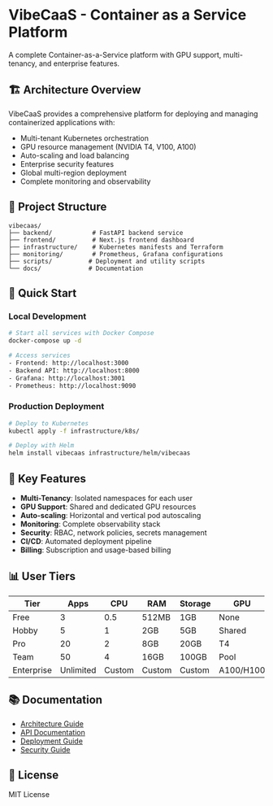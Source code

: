 # VibeCaaS - Container as a Service Platform

A complete Container-as-a-Service platform with GPU support, multi-tenancy, and enterprise features.

## 🏗️ Architecture Overview

VibeCaaS provides a comprehensive platform for deploying and managing containerized applications with:
- Multi-tenant Kubernetes orchestration
- GPU resource management (NVIDIA T4, V100, A100)
- Auto-scaling and load balancing
- Enterprise security features
- Global multi-region deployment
- Complete monitoring and observability

## 📁 Project Structure

```
vibecaas/
├── backend/           # FastAPI backend service
├── frontend/          # Next.js frontend dashboard
├── infrastructure/    # Kubernetes manifests and Terraform
├── monitoring/        # Prometheus, Grafana configurations
├── scripts/          # Deployment and utility scripts
└── docs/             # Documentation
```

## 🚀 Quick Start

### Local Development

```bash
# Start all services with Docker Compose
docker-compose up -d

# Access services
- Frontend: http://localhost:3000
- Backend API: http://localhost:8000
- Grafana: http://localhost:3001
- Prometheus: http://localhost:9090
```

### Production Deployment

```bash
# Deploy to Kubernetes
kubectl apply -f infrastructure/k8s/

# Deploy with Helm
helm install vibecaas infrastructure/helm/vibecaas
```

## 🔑 Key Features

- **Multi-Tenancy**: Isolated namespaces for each user
- **GPU Support**: Shared and dedicated GPU resources
- **Auto-scaling**: Horizontal and vertical pod autoscaling
- **Monitoring**: Complete observability stack
- **Security**: RBAC, network policies, secrets management
- **CI/CD**: Automated deployment pipeline
- **Billing**: Subscription and usage-based billing

## 📊 User Tiers

| Tier | Apps | CPU | RAM | Storage | GPU | Price |
|------|------|-----|-----|---------|-----|-------|
| Free | 3 | 0.5 | 512MB | 1GB | None | $0/mo |
| Hobby | 5 | 1 | 2GB | 5GB | Shared | $10/mo |
| Pro | 20 | 2 | 8GB | 20GB | T4 | $50/mo |
| Team | 50 | 4 | 16GB | 100GB | Pool | $200/mo |
| Enterprise | Unlimited | Custom | Custom | Custom | A100/H100 | Custom |

## 📚 Documentation

- [Architecture Guide](docs/architecture.md)
- [API Documentation](docs/api.md)
- [Deployment Guide](docs/deployment.md)
- [Security Guide](docs/security.md)

## 📝 License

MIT License